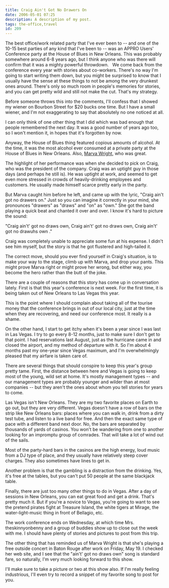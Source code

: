 ```yaml
---
title: Craig Ain't Got No Drawers On
date: 2006-05-01 07:25
description: A description of my post.
tags: the-office,travel
id: 209
---
```

The best office/work related party that I've ever been to -- and one of the 10-15 best parties of any kind that I've been to -- was an APPRO Users' Conference party at the House of Blues in New Orleans.  This was probably somewhere around 6-8 years ago, but I think anyone who was there will confirm that it was a mighty powerful throwdown.
<span class="spanEndPreview">&nbsp;</span>
We come back from the conference every year with stories about co-workers.  There's no way I'm going to start writing them down, but you might be surprised to know that I usually have the sense at these things to not be among the very drunkest ones around.  There's only so much room in people's memories for stories, and you can get pretty wild and still not make the cut.  That's my strategy.

Before someone throws this into the comments, I'll confess that I showed my wiener on Bourbon Street for $20 bucks one time.  But I have a small  wiener, and I'm not exaggerating to say that absolutely no one noticed at all.

I can only think of one other thing that I did which was bad enough that people remembered the next day.  It was a good number of years ago too, so I won't mention it, in hopes that it's forgotten by now.

Anyway, the House of Blues thing featured copious amounts of alcohol.  At the time, it was the most alcohol ever consumed at a private party at the House of Blues in New Orleans.  Also, <a href="http://www.marvawright.com/
" target="_blank">Marva Wright</a>, who was great.

The highlight of her performance was when she decided to pick on Craig, who was the president of the company.  Craig was an uptight guy in those days (and perhaps he still is).  He was uptight at work, and seemed to get even more stressed in crowds of heavily-drinking employees and customers.  He usually made himself scarce pretty early in the party.

But Marva caught him before he left, and came up with the lyric, "Craig ain't got no drawers on."  Just so you can imagine it correctly in your mind, she pronounces "drawers" as "draws" and "on" as "own."  She got the band playing a quick beat and chanted it over and over.  I know it's hard to picture the sound:

"Craig ain't' got no draws own, Craig ain't' got no draws own, Craig ain't' got no drawuhs own ."

Craig was completely unable to appreciate some fun at his expense.  I didn't see him myself, but the story is that he got flustered and high-tailed it.

The correct move, should you ever find yourself in Craig's situation, is to make your way to the stage, climb up with Marva, and drop your pants.  This might prove Marva right or might prove her wrong, but either way, you become the hero rather than the butt of the joke.

There are a couple of reasons that this story has come up in conversation lately.  First is that this year's conference is next week.  For the first time, it is being taken out of New Orleans to Las Vegas this year.

This is the point where I should complain about taking all of the tourise money that the conference brings in out of our local city, just at the time when they are recovering, and need our conference most.  It really is a shame.

On the other hand, I start to get itchy when it's been a year since I was last in Las Vegas.  I try to go every 8-12 months, just to make sure I don't get to that point.  I had reservations last August, just as the hurricane came in and closed the airport, and my method of departure with it.  So I'm about 4 months past my one-year since Vegas maximum, and I'm overwhelmingly pleased that my airfare is taken care of.

There are several things that should conspire to keep this year's group pretty tame.  First, the distance between here and Vegas is going to keep most of the young, wild set at home.  It's mostly management types -- and our management types are probably younger and wilder than at most companies -- but they aren't the ones about whom you tell stories for years to come.

Las Vegas isn't New Orleans.  They are my two favorite places on Earth to go out, but they are very different.  Vegas doesn't have a row of bars on the strip like New Orleans bars:  places where you can walk in, drink from a dirty test tube, and listen to a live band for free.  And then the exact same type of pace with a different band next door.  No, the bars are separated by thousands of yards of casinos.  You won't be wandering from one to another looking for an impromptu group of comrades.  That will take a lot of wind out of the sails.

Most of the party-hard bars in the casinos are the high energy, loud music from a DJ type of place, and they usually have relatively steep cover charges.  They also sometimes have lines to get in.  

Another problem is that the gambling is a distraction from the drinking.  Yes, it's free at the tables, but you can't put 50 people at the same blackjack table.

Finally, there are just too many other things to do in Vegas.  After a day of sessions in New Orleans, you can eat great food and get a drink.  That's pretty much it.  But if you're a novice to Vegas, you're going to want to see the pretend pirates fight at Treasure Island, the white tigers at Mirage, the water-light-music thing in front of Bellagio, etc.

The work conference ends on Wednesday, at which time Mrs. theskinnyonbenny and a group of buddies show up to close out the week with me.  I should have plenty of stories and pictures to post from this trip.

The other thing that has reminded us of Marva Wright is that she's playing a free outside concert in Baton Rouge after work on Friday, May 19.  I checked her web site, and I see that the "ain't' got no draws own" song is standard fare, so naturally, I'm very much looking forward to this show.  

I'll make sure to take a picture or two at this show also. If I'm really feeling industrious, I'll even try to record a snippet of my favorite song to post for you.